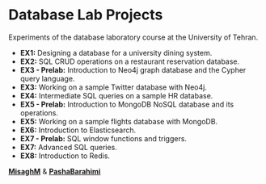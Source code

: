 # Database Lab Projects

Experiments of the database laboratory course at the University of Tehran.

- **EX1:** Designing a database for a university dining system.
- **EX2:** SQL CRUD operations on a restaurant reservation database.
- **EX3 - Prelab:** Introduction to Neo4j graph database and the Cypher query language.
- **EX3:** Working on a sample Twitter database with Neo4j.
- **EX4:** Intermediate SQL queries on a sample HR database.
- **EX5 - Prelab:** Introduction to MongoDB NoSQL database and its operations.
- **EX5:** Working on a sample flights database with MongoDB.
- **EX6:** Introduction to Elasticsearch.
- **EX7 - Prelab:** SQL window functions and triggers.
- **EX7:** Advanced SQL queries.
- **EX8:** Introduction to Redis.

[**MisaghM**](https://github.com/MisaghM) & [**PashaBarahimi**](https://github.com/PashaBarahimi)
